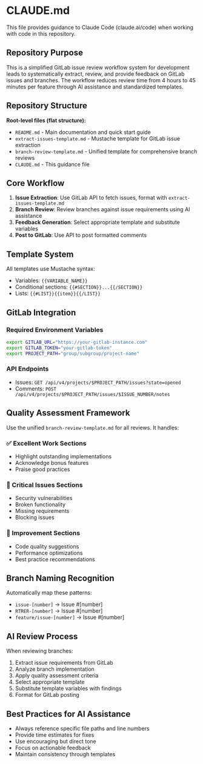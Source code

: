 # CLAUDE.md

This file provides guidance to Claude Code (claude.ai/code) when working with code in this repository.

## Repository Purpose

This is a simplified GitLab issue review workflow system for development leads to systematically extract, review, and provide feedback on GitLab issues and branches. The workflow reduces review time from 4 hours to 45 minutes per feature through AI assistance and standardized templates.

## Repository Structure

**Root-level files (flat structure):**
- `README.md` - Main documentation and quick start guide
- `extract-issues-template.md` - Mustache template for GitLab issue extraction
- `branch-review-template.md` - Unified template for comprehensive branch reviews
- `CLAUDE.md` - This guidance file

## Core Workflow

1. **Issue Extraction**: Use GitLab API to fetch issues, format with `extract-issues-template.md`
2. **Branch Review**: Review branches against issue requirements using AI assistance
3. **Feedback Generation**: Select appropriate template and substitute variables
4. **Post to GitLab**: Use API to post formatted comments

## Template System

All templates use Mustache syntax:
- Variables: `{{VARIABLE_NAME}}`
- Conditional sections: `{{#SECTION}}...{{/SECTION}}`
- Lists: `{{#LIST}}{{item}}{{/LIST}}`

## GitLab Integration

### Required Environment Variables
```bash
export GITLAB_URL="https://your-gitlab-instance.com"
export GITLAB_TOKEN="your-gitlab-token" 
export PROJECT_PATH="group/subgroup/project-name"
```

### API Endpoints
- Issues: `GET /api/v4/projects/$PROJECT_PATH/issues?state=opened`
- Comments: `POST /api/v4/projects/$PROJECT_PATH/issues/$ISSUE_NUMBER/notes`

## Quality Assessment Framework

Use the unified `branch-review-template.md` for all reviews. It handles:

### ✅ Excellent Work Sections
- Highlight outstanding implementations
- Acknowledge bonus features
- Praise good practices

### 🚨 Critical Issues Sections  
- Security vulnerabilities
- Broken functionality
- Missing requirements
- Blocking issues

### 🔧 Improvement Sections
- Code quality suggestions
- Performance optimizations
- Best practice recommendations

## Branch Naming Recognition

Automatically map these patterns:
- `issue-[number]` → Issue #[number]
- `RTRER-[number]` → Issue #[number]
- `feature/issue-[number]` → Issue #[number]

## AI Review Process

When reviewing branches:
1. Extract issue requirements from GitLab
2. Analyze branch implementation
3. Apply quality assessment criteria
4. Select appropriate template
5. Substitute template variables with findings
6. Format for GitLab posting

## Best Practices for AI Assistance

- Always reference specific file paths and line numbers
- Provide time estimates for fixes
- Use encouraging but direct tone
- Focus on actionable feedback
- Maintain consistency through templates